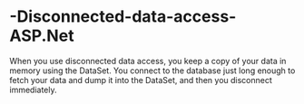 # -Disconnected-data-access-ASP.Net
When you use disconnected data access, you keep a copy of your data in memory using the DataSet. You connect to the database just long enough to fetch your data and dump it into the DataSet, and then you disconnect immediately.
